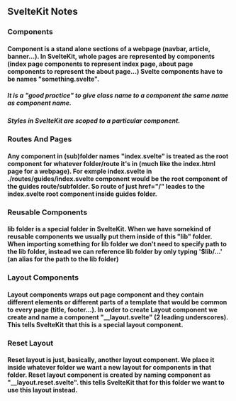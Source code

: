 ## SvelteKit Notes

### Components
#### Component is a stand alone sections of a webpage (navbar, article, banner...). In SvelteKit, whole pages are represented by components (index page components to represent index page, about page components to represent the about page...) Svelte components have to be names "something.svelte".
##### It is a "good practice" to give class name to a component the same name as component name.
##### Styles in SvelteKit are scoped to a particular component.

### Routes And Pages
#### Any component in (sub)folder names "index.svelte" is treated as the root component for whatever folder/route it's in (much like the index.html page for a webpage). For exmple index.svelte in ./routes/guides/index.svelte component would be the root component of the guides route/subfolder. So route of just href="/" leades to the index.svelte root component inside guides folder.

### Reusable Components
#### lib folder is a special folder in SvelteKit. When we have somekind of reusable components we usually put them inside of this "lib" folder. When importing something for lib folder we don't need to specify path to the lib folder, instead we can reference lib folder by only typing '$lib/...' (an alias for the path to the lib folder)

### Layout Components
#### Layout components wraps out page component and they contain different elements or different parts of a template that would be common to every page (title, footer...). In order to create Layout component we create and name a component "__layout.svelte" (2 leading underscores). This tells SvelteKit that this is a special layout component.

### Reset Layout
#### Reset layout is just, basically, another layout component. We place it inside whatever folder we want a new layout for components in that folder. Reset layout component is created by naming component as "__layout.reset.svelte". this tells SvelteKit that for this folder we want to use this layout instead.